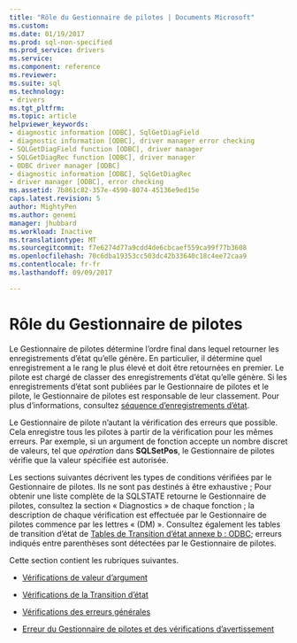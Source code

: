 ```yaml
---
title: "Rôle du Gestionnaire de pilotes | Documents Microsoft"
ms.custom: 
ms.date: 01/19/2017
ms.prod: sql-non-specified
ms.prod_service: drivers
ms.service: 
ms.component: reference
ms.reviewer: 
ms.suite: sql
ms.technology:
- drivers
ms.tgt_pltfrm: 
ms.topic: article
helpviewer_keywords:
- diagnostic information [ODBC], SqlGetDiagField
- diagnostic information [ODBC], driver manager error checking
- SQLGetDiagField function [ODBC], driver manager
- SQLGetDiagRec function [ODBC], driver manager
- ODBC driver manager [ODBC]
- diagnostic information [ODBC], SqlGetDiagRec
- driver manager [ODBC], error checking
ms.assetid: 7b861c82-357e-4590-8074-45136e9ed15e
caps.latest.revision: 5
author: MightyPen
ms.author: genemi
manager: jhubbard
ms.workload: Inactive
ms.translationtype: MT
ms.sourcegitcommit: f7e6274d77a9cdd4de6cbcaef559ca99f77b3608
ms.openlocfilehash: 70c6dba19353cc503dc42b33640c18c4ee72caa9
ms.contentlocale: fr-fr
ms.lasthandoff: 09/09/2017

---
```

# <a name="role-of-the-driver-manager"></a>Rôle du Gestionnaire de pilotes
Le Gestionnaire de pilotes détermine l’ordre final dans lequel retourner les enregistrements d’état qu’elle génère. En particulier, il détermine quel enregistrement a le rang le plus élevé et doit être retournées en premier. Le pilote est chargé de classer des enregistrements d’état qu’elle génère. Si les enregistrements d’état sont publiées par le Gestionnaire de pilotes et le pilote, le Gestionnaire de pilotes est responsable de leur classement. Pour plus d’informations, consultez [séquence d’enregistrements d’état](../../../odbc/reference/develop-app/sequence-of-status-records.md).  
  
 Le Gestionnaire de pilote n’autant la vérification des erreurs que possible. Cela enregistre tous les pilotes à partir de la vérification pour les mêmes erreurs. Par exemple, si un argument de fonction accepte un nombre discret de valeurs, tel que *opération* dans **SQLSetPos**, le Gestionnaire de pilotes vérifie que la valeur spécifiée est autorisée.  
  
 Les sections suivantes décrivent les types de conditions vérifiées par le Gestionnaire de pilotes. Ils ne sont pas destinés à être exhaustive ; Pour obtenir une liste complète de la SQLSTATE retourne le Gestionnaire de pilotes, consultez la section « Diagnostics » de chaque fonction ; la description de chaque vérification est effectuée par le Gestionnaire de pilotes commence par les lettres « (DM) ». Consultez également les tables de transition d’état de [Tables de Transition d’état annexe b : ODBC](../../../odbc/reference/appendixes/appendix-b-odbc-state-transition-tables.md); erreurs indiqués entre parenthèses sont détectées par le Gestionnaire de pilotes.  
  
 Cette section contient les rubriques suivantes.  
  
-   [Vérifications de valeur d’argument](../../../odbc/reference/develop-app/argument-value-checks.md)  
  
-   [Vérifications de la Transition d’état](../../../odbc/reference/develop-app/state-transition-checks.md)  
  
-   [Vérifications des erreurs générales](../../../odbc/reference/develop-app/general-error-checks.md)  
  
-   [Erreur du Gestionnaire de pilotes et des vérifications d’avertissement](../../../odbc/reference/develop-app/driver-manager-error-and-warning-checks.md)

